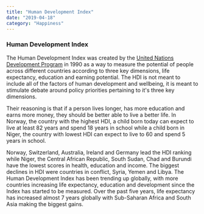 ```yaml
---
title: "Human Development Index"
date: "2019-04-18"
category: "Happiness"
---
```

<h3>Human Development Index</h3>
<p>
    The Human Development Index was created by the <a href="http://hdr.undp.org/en/content/human-development-index-hdi">United Nations Development Program</a> in 1990 as a way to measure the potential of people across different countries according to three key dimensions, life expectancy, education and earning potential. The HDI is not meant to include all of the factors of human development and wellbeing, it is meant to stimulate debate around policy priorities pertaining to it's three key dimensions.
</p>
<p>
    Their reasoning is that if a person lives longer, has more education and earns more money, they should be better able to live a better life. In Norway, the country with the highest HDI, a child born today can expect to live at least 82 years and spend 18 years in school while a child born in Niger, the country with lowest HDI can expect to live to 60 and spend 5 years in school.
</p>
<p>
    Norway, Switzerland, Australia, Ireland and Germany lead the HDI ranking while Niger, the Central African Republic, South Sudan, Chad and Burundi have the lowest scores in health, education and income. The biggest declines in HDI were countries in conflict, Syria, Yemen and Libya. The Human Development Index has been trending up globally, with more countries increasing life expectancy, education and development since the Index has started to be measured. Over the past five years, life expectancy has increased almost 7 years globally with Sub-Saharan Africa and South Asia making the biggest gains.
</p>